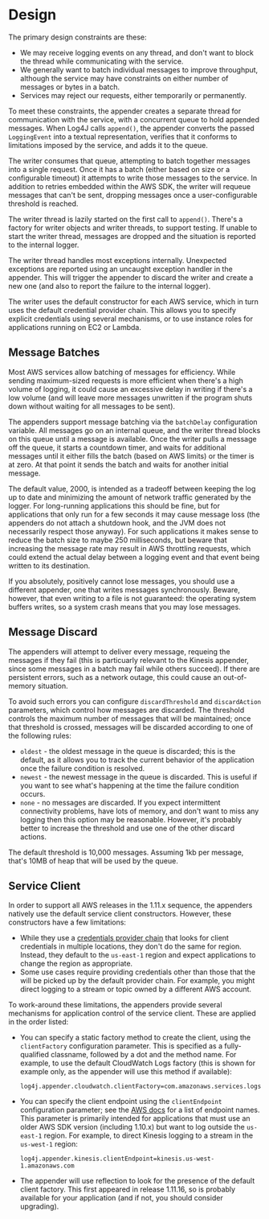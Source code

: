 # Design

The primary design constraints are these:

* We may receive logging events on any thread, and don't want to block the thread while communicating
  with the service.
* We generally want to batch individual messages to improve throughput, although the service may have
  constraints on either number of messages or bytes in a batch.
* Services may reject our requests, either temporarily or permanently.

To meet these constraints, the appender creates a separate thread for communication with the service,
with a concurrent queue to hold appended messages. When Log4J calls `append()`, the appender converts
the passed `LoggingEvent` into a textual representation, verifies that it conforms to limitations imposed
by the service, and adds it to the queue.

The writer consumes that queue, attempting to batch together messages into a single request. Once it
has a batch (either based on size or a configurable timeout) it attempts to write those messages to
the service. In addition to retries embedded within the AWS SDK, the writer will requeue messages
that can't be sent, dropping messages once a user-configurable threshold is reached.

The writer thread is lazily started on the first call to `append()`. There's a factory for writer
objects and writer threads, to support testing. If unable to start the writer thread, messages are
dropped and the situation is reported to the internal logger.

The writer thread handles most exceptions internally. Unexpected exceptions are reported using an
uncaught exception handler in the appender. This will trigger the appender to discard the writer
and create a new one (and also to report the failure to the internal logger).

The writer uses the default constructor for each AWS service, which in turn uses the default credential
provider chain. This allows you to specify explicit credentials using several mechanisms, or to use
instance roles for applications running on EC2 or Lambda.

## Message Batches

Most AWS services allow batching of messages for efficiency. While sending maximum-sized requests is
more efficient when there's a high volume of logging, it could cause an excessive delay in writing if
there's a low volume (and will leave more messages unwritten if the program shuts down without waiting
for all messages to be sent).

The appenders support message batching via the `batchDelay` configuration variable. All messages go on
an internal queue, and the writer thread blocks on this queue until a message is available. Once the
writer pulls a message off the queue, it starts a countdown timer, and waits for additional messages
until it either fills the batch (based on AWS limits) or the timer is at zero. At that point it sends
the batch and waits for another initial message.

The default value, 2000, is intended as a tradeoff between keeping the log up to date and minimizing the
amount of network traffic generated by the logger. For long-running applications this should be fine,
but for applications that only run for a few seconds it may cause message loss (the appenders do not
attach a shutdown hook, and the JVM does not necessarily respect those anyway). For such applications
it makes sense to reduce the batch size to maybe 250 milliseconds, but beware that increasing the
message rate may result in AWS throttling requests, which could extend the actual delay between a
logging event and that event being written to its destination.

If you absolutely, positively cannot lose messages, you should use a different appender, one that
writes messages synchronously. Beware, however, that even writing to a file is not guaranteed: the
operating system buffers writes, so a system crash means that you may lose messages.

## Message Discard

The appenders will attempt to deliver every message, requeing the messages if they fail (this is particuarly
relevant to the Kinesis appender, since some messages in a batch may fail while others succeed). If there
are persistent errors, such as a network outage, this could cause an out-of-memory situation.

To avoid such errors you can configure `discardThreshold` and `discardAction` parameters, which control how
messages are discarded. The threshold controls the maximum number of messages that will be maintained; once
that threshold is crossed, messages will be discarded according to one of the following rules:

* `oldest` - the oldest message in the queue is discarded; this is the default, as it allows you to track
  the current behavior of the application once the failure condition is resolved.
* `newest` - the newest message in the queue is discarded. This is useful if you want to see what's
  happening at the time the failure condition occurs.
* `none` - no messages are discarded. If you expect intermittent connectivity problems, have lots of
  memory, and don't want to miss any logging then this option may be reasonable. However, it's probably
  better to increase the threshold and use one of the other discard actions.

The default threshold is 10,000 messages. Assuming 1kb per message, that's 10MB of heap that will be used
by the queue. 

## Service Client

In order to support all AWS releases in the 1.11.x sequence, the appenders natively use the default
service client constructors. However, these constructors have a few limitations:

* While they use a [credentials provider chain](https://docs.aws.amazon.com/AWSJavaSDK/latest/javadoc/com/amazonaws/auth/DefaultAWSCredentialsProviderChain.html)
  that looks for client credentials in multiple locations, they don't do the same for region.
  Instead, they default to the `us-east-1` region and expect applications to change the region
  as appropriate.
* Some use cases require providing credentials other than those that the will be picked up by
  the default provider chain. For example, you might direct logging to a stream or topic owned
  by a different AWS account.

To work-around these limitations, the appenders provide several mechanisms for application control
of the service client. These are applied in the order listed:

* You can specify a static factory method to create the client, using the `clientFactory`
  configuration parameter. This is specified as a fully-qualified classname, followed by
  a dot and the method name. For example, to use the default CloudWatch Logs factory (this
  is shown for example only, as the appender will use this method if available):

  ```
  log4j.appender.cloudwatch.clientFactory=com.amazonaws.services.logs.AWSLogsClientBuilder.defaultClient
  ```

* You can specify the client endpoint using the `clientEndpoint` configuration parameter;
  see the [AWS docs](https://docs.aws.amazon.com/general/latest/gr/rande.html) for a list
  of endpoint names. This parameter is primarily intended for applications that must use
  an older AWS SDK version (including 1.10.x) but want to log outside the `us-east-1` region.
  For example, to direct Kinesis logging to a stream in the `us-west-1` region:

  ```
  log4j.appender.kinesis.clientEndpoint=kinesis.us-west-1.amazonaws.com
  ```

* The appender will use reflection to look for the presence of the default client factory.
  This first appeared in release 1.11.16, so is probably available for your application
  (and if not, you should consider upgrading).

